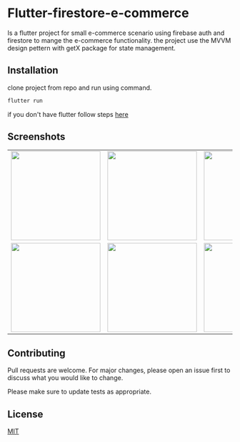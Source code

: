 # Flutter-firestore-e-commerce
Is a flutter project for small e-commerce scenario using firebase auth and firestore to mange the e-commerce functionality. the project use the MVVM design pettern with getX package for state management.


## Installation

clone project from repo and run using command.

```bash
flutter run
```

if you don't have flutter follow steps [here](https://flutter.dev/docs/get-started/install)


## Screenshots
<table>

<tr>
    <td> <img src="https://user-images.githubusercontent.com/24971915/135739820-f250c0f9-f502-4b80-9010-f82c65a00474.png" width="200" /></td>
    <td><img src="https://user-images.githubusercontent.com/24971915/135739828-56909681-8d88-4a28-b34c-c66392f26f0d.png" width="200" /></td>
    <td> <img src="https://user-images.githubusercontent.com/24971915/135739829-0ffdab0d-467d-4a0c-9aca-c22e785fc460.png" width="200" /></td>
    <td> <img src="https://user-images.githubusercontent.com/24971915/135739838-9b9f99d6-0334-4065-999a-186aa99cc3f8.png" width="200" /></td>
    <td> <img src="https://user-images.githubusercontent.com/24971915/135739840-d42128be-19cd-4899-92de-ac9a6f6031c0.png" width="200" /></td>
    </tr>

<tr> 
    <td> <img src="https://user-images.githubusercontent.com/24971915/135739843-d8b9841a-a669-424d-a119-b5da260c6ecc.png" width="200" /></td>
            <td> <img src="https://user-images.githubusercontent.com/24971915/135739845-657065a6-008d-49e8-91a7-c86b98c5f461.png" width="200" /></td>
    <td> <img src="https://user-images.githubusercontent.com/24971915/135739847-6590705a-6c4f-4ffa-9dda-fe0f0aa2fc69.png" width="200" /></td>
    <td> <img src="https://user-images.githubusercontent.com/24971915/135739848-567a8452-cb5d-482a-ac2f-f47f0177f7bc.png" width="200" /></td>
    <td> <img src="https://user-images.githubusercontent.com/24971915/135739853-a6b63c43-36fb-4c28-aaa4-1948c665ee28.png" width="200" /></td>
</tr>

</table>

## Contributing
Pull requests are welcome. For major changes, please open an issue first to discuss what you would like to change.

Please make sure to update tests as appropriate.

## License
[MIT](https://choosealicense.com/licenses/mit/)

